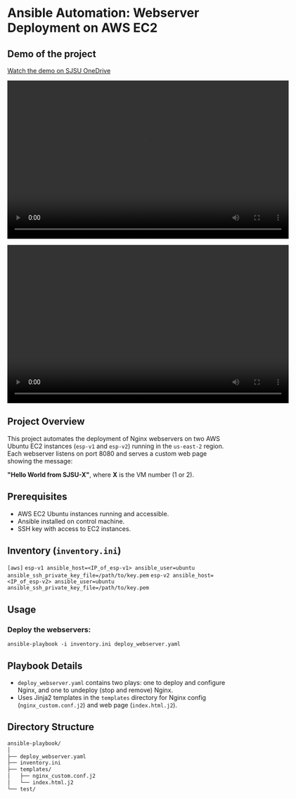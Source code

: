 # Ansible Automation: Webserver Deployment on AWS EC2

## Demo of the project

[Watch the demo on SJSU OneDrive](https://sjsu0-my.sharepoint.com/:v:/g/personal/akshata_madavi_sjsu_edu/EZ5Zlv4B3NBNsV9fPQNuXF4BiPQxkiuwrSwkLww-Lpgcpw?e=ayyenf)

<video src="https://raw.githubusercontent.com/Akshata4/enterprise_software_platform/refs/heads/main/ansible-playbook/video/video1816555058.mp4" width="640" height="360" controls></video>

<video width="640" height="360" controls>
  <source src="https://raw.githubusercontent.com/Akshata4/enterprise_software_platform/refs/heads/main/ansible-playbook/video/video1816555058.mp4" type="video/mp4">
</video>



## Project Overview
This project automates the deployment of Nginx webservers on two AWS Ubuntu EC2 instances (`esp-v1` and `esp-v2`) running in the `us-east-2` region. Each webserver listens on port 8080 and serves a custom web page showing the message:

**"Hello World from SJSU-X"**, where **X** is the VM number (1 or 2).

## Prerequisites
- AWS EC2 Ubuntu instances running and accessible.
- Ansible installed on control machine.
- SSH key with access to EC2 instances.

## Inventory (`inventory.ini`)
`[aws]`
`esp-v1 ansible_host=<IP_of_esp-v1> ansible_user=ubuntu ansible_ssh_private_key_file=/path/to/key.pem`
`esp-v2 ansible_host=<IP_of_esp-v2> ansible_user=ubuntu ansible_ssh_private_key_file=/path/to/key.pem`


## Usage

### Deploy the webservers:
`ansible-playbook -i inventory.ini deploy_webserver.yaml `



## Playbook Details
- `deploy_webserver.yaml` contains two plays: one to deploy and configure Nginx, and one to undeploy (stop and remove) Nginx.
- Uses Jinja2 templates in the `templates` directory for Nginx config (`nginx_custom.conf.j2`) and web page (`index.html.j2`).

## Directory Structure
```bash
ansible-playbook/
│
├── deploy_webserver.yaml
├── inventory.ini
├── templates/
│   ├── nginx_custom.conf.j2
│   └── index.html.j2
└── test/
```

